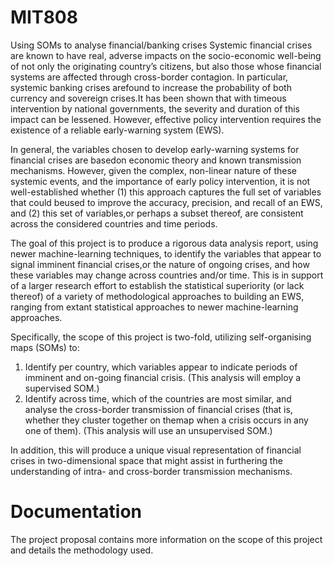 # MIT808
Using SOMs to analyse financial/banking crises
Systemic financial crises are known to have real, adverse impacts on the socio-economic well-being of not only the originating country’s citizens, but also those whose financial systems are affected through cross-border contagion.  In particular, systemic banking crises arefound to increase the probability of both currency and sovereign crises.It has been shown that with timeous intervention by national governments, the severity and  duration  of  this  impact  can  be  lessened.   However,  effective  policy  intervention requires the existence of a reliable early-warning system (EWS).

In general, the variables chosen to develop early-warning systems for financial crises are basedon economic theory and known transmission mechanisms.  However, given the complex, non-linear nature of these systemic events, and the importance of early policy intervention, it is not well-established whether (1) this approach captures the full set of variables that could beused to improve the accuracy, precision, and recall of an EWS, and (2) this set of variables,or perhaps a subset thereof, are consistent across the considered countries and time periods.

The goal of this project is to produce a rigorous data analysis report, using newer machine-learning techniques, to identify the variables that appear to signal imminent financial crises,or the nature of ongoing crises, and how these variables may change across countries and/or time. This is in support of a larger research effort to establish the statistical superiority (or lack thereof) of a variety of methodological approaches to building an EWS, ranging from extant statistical approaches to newer machine-learning approaches.

Specifically, the scope of this project is two-fold, utilizing self-organising maps (SOMs) to: 
1.  Identify per country, which variables appear to indicate periods of imminent and on-going financial crisis.  (This analysis will employ a supervised SOM.)
2.  Identify across time,  which of the countries are most similar,  and analyse the cross-border transmission of financial crises (that is, whether they cluster together on themap when a crisis occurs in any one of them).  (This analysis will use an unsupervised SOM.)

In addition, this will produce a unique visual representation of financial crises in two-dimensional space that might assist in furthering the understanding of intra- and cross-border transmission mechanisms.

# Documentation 
The project proposal contains more information on the scope of this project and details the methodology used. 

